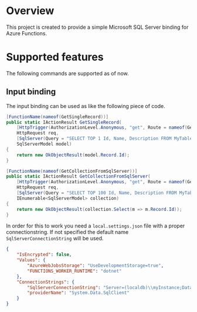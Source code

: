 # Overview

This project is created to provide a simple 
Microsoft SQL Server binding for Azure Functions.

# Supported features

The following commands are supported as of now.

## Input binding

The input binding can be used as like the following
piece of code.

```csharp
[FunctionName(nameof(GetSingleRecord))]
public static IActionResult GetSingleRecord(
	[HttpTrigger(AuthorizationLevel.Anonymous, "get", Route = nameof(GetSingleRecord))]
	HttpRequest req,
	[SqlServer(Query = "SELECT TOP 1 Id, Name, Description FROM MyTable")]
	SqlServerModel model)
{
	return new OkObjectResult(model.Record.Id);
}

[FunctionName(nameof(GetCollectionFromSqlServer))]
public static IActionResult GetCollectionFromSqlServer(
	[HttpTrigger(AuthorizationLevel.Anonymous, "get", Route = nameof(GetCollectionFromSqlServer))]
	HttpRequest req,
	[SqlServer(Query = "SELECT TOP 100 Id, Name, Description FROM MyTable")]
	IEnumerable<SqlServerModel> collection)
{
	return new OkObjectResult(collection.Select(m => m.Record.Id));
}
```

In order for this to work you need a `local.settings.json`
file with a proper connectionstring. If not specified
the default name `SqlServerConnectionString` will be used.

```json
{
	"IsEncrypted": false,
	"Values": {
		"AzureWebJobsStorage": "UseDevelopmentStorage=true",
		"FUNCTIONS_WORKER_RUNTIME": "dotnet"
	},
	"ConnectionStrings": {
		"SqlServerConnectionString": "Server=(localdb)\\myInstance;Database=MySqlBindingDatabase;Trusted_Connection=True",
		"providerName": "System.Data.SqlClient"
	}
}
```